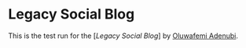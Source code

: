 # Legacy Social Blog

This is the test run for the
[*Legacy Social Blog*]
by [Oluwafemi Adenubi](favourfield@gmail.com).
